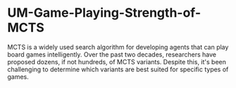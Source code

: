 # UM-Game-Playing-Strength-of-MCTS
MCTS is a widely used search algorithm for developing agents that can play board games intelligently. Over the past two decades, researchers have proposed dozens, if not hundreds, of MCTS variants. Despite this, it's been challenging to determine which variants are best suited for specific types of games.
